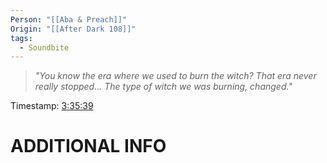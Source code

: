 ```yaml
---
Person: "[[Aba & Preach]]"
Origin: "[[After Dark 108]]"
tags:
  - Soundbite
---
```

>*"You know the era where we used to burn the witch? 
>That era never really stopped...
>The type of witch we was burning, changed."*

Timestamp: [3:35:39](https://youtu.be/5tqh5bW7o7U?t=12939)

# ADDITIONAL INFO